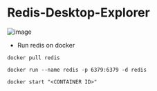 # Redis-Desktop-Explorer

![image](https://user-images.githubusercontent.com/2716202/81853606-41c1f380-957a-11ea-8dca-88107b94e4ed.png)

- Run redis on docker

```
docker pull redis

docker run --name redis -p 6379:6379 -d redis

docker start "<CONTAINER ID>"

```
